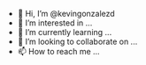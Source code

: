 - 👋 Hi, I’m @kevingonzalezd
- 👀 I’m interested in ...
- 🌱 I’m currently learning ...
- 💞️ I’m looking to collaborate on ...
- 📫 How to reach me ...

<!---
kevingonzalezd/kevingonzalezd is a ✨ special ✨ repository because its `README.md` (this file) appears on your GitHub profile.
You can click the Preview link to take a look at your changes.
--->
